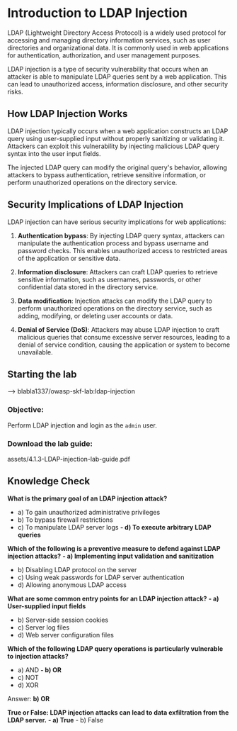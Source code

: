 # Introduction to LDAP Injection

LDAP (Lightweight Directory Access Protocol) is a widely used protocol for accessing and managing directory information services, such as user directories and organizational data. It is commonly used in web applications for authentication, authorization, and user management purposes.

LDAP injection is a type of security vulnerability that occurs when an attacker is able to manipulate LDAP queries sent by a web application. This can lead to unauthorized access, information disclosure, and other security risks.

## How LDAP Injection Works

LDAP injection typically occurs when a web application constructs an LDAP query using user-supplied input without properly sanitizing or validating it. Attackers can exploit this vulnerability by injecting malicious LDAP query syntax into the user input fields.

The injected LDAP query can modify the original query's behavior, allowing attackers to bypass authentication, retrieve sensitive information, or perform unauthorized operations on the directory service.

## Security Implications of LDAP Injection

LDAP injection can have serious security implications for web applications:

1. **Authentication bypass**: By injecting LDAP query syntax, attackers can manipulate the authentication process and bypass username and password checks. This enables unauthorized access to restricted areas of the application or sensitive data.

2. **Information disclosure**: Attackers can craft LDAP queries to retrieve sensitive information, such as usernames, passwords, or other confidential data stored in the directory service.

3. **Data modification**: Injection attacks can modify the LDAP query to perform unauthorized operations on the directory service, such as adding, modifying, or deleting user accounts or data.

4. **Denial of Service (DoS)**: Attackers may abuse LDAP injection to craft malicious queries that consume excessive server resources, leading to a denial of service condition, causing the application or system to become unavailable.

## Starting the lab

<Link to digital ocean> --> blabla1337/owasp-skf-lab:ldap-injection

### Objective:

Perform LDAP injection and login as the `admin` user.

### Download the lab guide:

assets/4.1.3-LDAP-injection-lab-guide.pdf

## Knowledge Check

**What is the primary goal of an LDAP injection attack?**
   - a) To gain unauthorized administrative privileges
   - b) To bypass firewall restrictions
   - c) To manipulate LDAP server logs
 **- d) To execute arbitrary LDAP queries**


**Which of the following is a preventive measure to defend against LDAP injection attacks?**
 **- a) Implementing input validation and sanitization**
   - b) Disabling LDAP protocol on the server
   - c) Using weak passwords for LDAP server authentication
   - d) Allowing anonymous LDAP access

**What are some common entry points for an LDAP injection attack?**
 **- a) User-supplied input fields**
   - b) Server-side session cookies
   - c) Server log files
   - d) Web server configuration files

**Which of the following LDAP query operations is particularly vulnerable to injection attacks?**
   - a) AND
 **- b) OR**
   - c) NOT
   - d) XOR

Answer: **b) OR**

**True or False: LDAP injection attacks can lead to data exfiltration from the LDAP server.**
  **- a) True**
    - b) False
